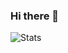 ### Hi there 👋

![Stats](https://github-readme-stats.vercel.app/api?username=KNFH&show_icons=true&theme=radical)
